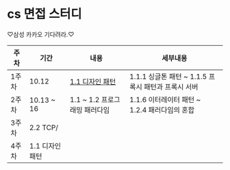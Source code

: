 # cs 면접 스터디

♡삼성 카카오 기다려라.♡

|주차|기간|내용|세부내용|
|--|--|--|--|
|1주차|10.12|[1.1 디자인 패턴](https://github.com/codesooo/cs-study-jj/tree/main/1%EC%9E%A5%20-%20%EB%94%94%EC%9E%90%EC%9D%B8%20%ED%8C%A8%ED%84%B4%EA%B3%BC%20%ED%94%84%EB%A1%9C%EA%B7%B8%EB%9E%98%EB%B0%8D%20%ED%8C%A8%EB%9F%AC%EB%8B%A4%EC%9E%84/1.1%20%EB%94%94%EC%9E%90%EC%9D%B8%20%ED%8C%A8%ED%84%B4)|1.1.1 싱글톤 패턴 ~ 1.1.5 프록시 패턴과 프록시 서버|
|2주차|10.13 ~ 16|1.1 ~ 1.2 프로그래밍 패러다임|1.1.6 이터레이터 패턴 ~ 1.2.4 패러다임의 혼합|
|3주차|2.2 TCP/|
|4주차|1.1 디자인 패턴|
